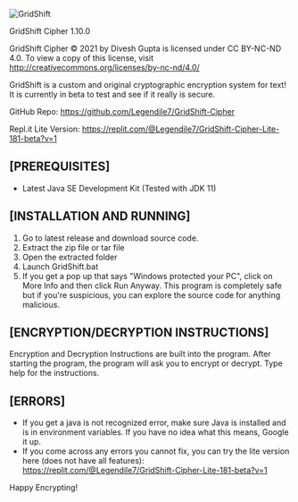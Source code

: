 ![GridShift](https://i.ibb.co/NZhLQMM/Grid-Shift.png)

GridShift Cipher 1.10.0

GridShift Cipher © 2021 by Divesh Gupta is licensed under CC BY-NC-ND 4.0. 
To view a copy of this license, visit http://creativecommons.org/licenses/by-nc-nd/4.0/

GridShift is a custom and original cryptographic encryption system for text! It is currently in beta to test and see if it really is secure.

GitHub Repo: https://github.com/Legendile7/GridShift-Cipher

Repl.it Lite Version: https://replit.com/@Legendile7/GridShift-Cipher-Lite-181-beta?v=1


## [PREREQUISITES]
 - Latest Java SE Development Kit (Tested with JDK 11)


## [INSTALLATION AND RUNNING]
1. Go to latest release and download source code.
2. Extract the zip file or tar file
3. Open the extracted folder
4. Launch GridShift.bat
5. If you get a pop up that says "Windows protected your PC", click on More Info and then click Run Anyway. This program is completely safe but if you're suspicious, you can explore the source code for anything malicious.


## [ENCRYPTION/DECRYPTION INSTRUCTIONS]

Encryption and Decryption Instructions are built into the program.
After starting the program, the program will ask you to encrypt or decrypt. 
Type help for the instructions.


## [ERRORS]
 - If you get a java is not recognized error, make sure Java is installed and is in environment variables. If you have no idea what this means, Google it up.
 - If you come across any errors you cannot fix, you can try the lite version here (does not have all features): https://replit.com/@Legendile7/GridShift-Cipher-Lite-181-beta?v=1


Happy Encrypting!
